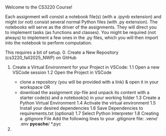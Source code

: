 Welcome to the CS3220 Course!

Each assignment will consist a notebook file(s) (with a .ipynb extension) and might (or not) consist several normal Python files (with .py extension).
The notebooks will serve as the driver of the assignments.
They will direct you to implement tasks (as functions and classes).
You might be required (not always) to implement a few ones in the .py files, which you will then import into the notebook to perform computation.

This requires a bit of setup.
0. Create a New Repository (cs3220_fall2025_NWP) on GitHub

1. Create a Virtual Environment for your Project in VSCode:
   1.1 Open a new VSCode session
   1.2 Open the Project in VSCode
     - clone a repository (you will be provided with a link) & open it in your workspace
   OR
     - download the assignment zip-file and unpack its content with a starter code(s) and a notebook(s) in your working folder
    1.3 Create a Python Virtual Environment
    1.4 Activate the virtual environment
    1.5 Install your desired dependencies
    1.6 Save Dependencies to requirements.txt (optional)
    1.7 Select Python Interpreter
    1.8 Creating a .gitignore File
       Add the following lines to your .gitignore file:
          .venv/
          .env
          __pycache__/
          *.pyc
    
3. 


